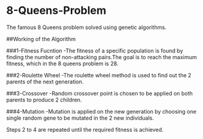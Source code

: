 # 8-Queens-Problem
 The famous 8 Queens problem solved using genetic algorithms.
 
##Working of the Algorithm

 ###1-Fitness Fucntion
  -The fitness of a specific population is found by finding the number of non-attacking pairs.The goal is to reach the maximum fitness, which in the 8 queens problem is    28.
  
 ###2-Roulette Wheel
  -The roulette wheel method is used to find out the 2 parents of the next generation.
  
 ###3-Crossover
  -Random crossover point is chosen to be applied on both parents to produce 2 children.
  
 ###4-Mutation
  -Mutation is applied on the new generation by choosing one single random gene to be mutated in the 2 new individuals.
  
 Steps 2 to 4 are repeated until the required fitness is achieved.
  
